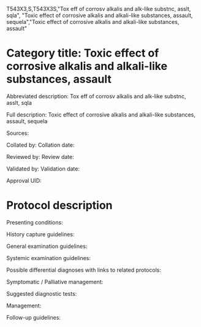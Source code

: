 T543X3,S,T543X3S,"Tox eff of corrosv alkalis and alk-like substnc, asslt, sqla", "Toxic effect of corrosive alkalis and alkali-like substances, assault, sequela","Toxic effect of corrosive alkalis and alkali-like substances, assault"
# Category title: Toxic effect of corrosive alkalis and alkali-like substances, assault

Abbreviated description: Tox eff of corrosv alkalis and alk-like substnc, asslt, sqla

Full description: Toxic effect of corrosive alkalis and alkali-like substances, assault, sequela

Sources:

Collated by:
Collation date:

Reviewed by:
Review date:

Validated by:
Validation date:

Approval UID:

# Protocol description

Presenting conditions:

History capture guidelines:

General examination guidelines:

Systemic examination guidelines:

Possible differential diagnoses with links to related protocols:

Symptomatic / Palliative management:

Suggested diagnostic tests:

Management:

Follow-up guidelines:
